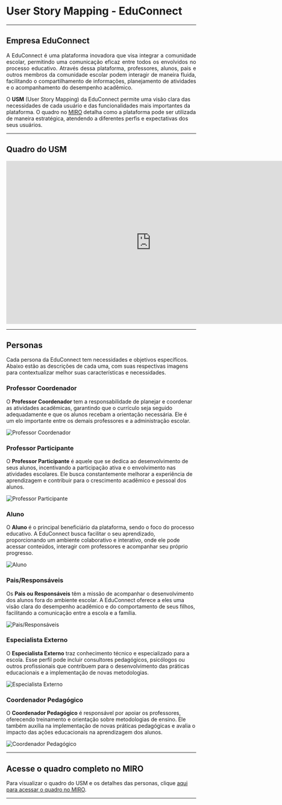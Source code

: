 # User Story Mapping - EduConnect

___________________________________________________________________________________

## Empresa EduConnect

<div style="text-align: justify">

A EduConnect é uma plataforma inovadora que visa integrar a comunidade escolar, permitindo uma comunicação eficaz entre todos os envolvidos no processo educativo. Através dessa plataforma, professores, alunos, pais e outros membros da comunidade escolar podem interagir de maneira fluida, facilitando o compartilhamento de informações, planejamento de atividades e o acompanhamento do desempenho acadêmico.

</div>

O **USM** (User Story Mapping) da EduConnect permite uma visão clara das necessidades de cada usuário e das funcionalidades mais importantes da plataforma. O quadro no [MIRO](https://miro.com/app/board/uXjVLsqo-18=/) detalha como a plataforma pode ser utilizada de maneira estratégica, atendendo a diferentes perfis e expectativas dos seus usuários.
___________________________________________________________________________________

## Quadro do USM

<iframe width="768" height="432" src="https://miro.com/app/live-embed/uXjVLsqo-18=/?moveToViewport=-672,1141,3521,2624&embedId=222157083602" frameborder="0" scrolling="no" allow="fullscreen; clipboard-read; clipboard-write" allowfullscreen></iframe>

___________________________________________________________________________________

## Personas

Cada persona da EduConnect tem necessidades e objetivos específicos. Abaixo estão as descrições de cada uma, com suas respectivas imagens para contextualizar melhor suas características e necessidades.

### Professor Coordenador
O **Professor Coordenador** tem a responsabilidade de planejar e coordenar as atividades acadêmicas, garantindo que o currículo seja seguido adequadamente e que os alunos recebam a orientação necessária. Ele é um elo importante entre os demais professores e a administração escolar.

![Professor Coordenador](../img/professorC.png)

### Professor Participante
O **Professor Participante** é aquele que se dedica ao desenvolvimento de seus alunos, incentivando a participação ativa e o envolvimento nas atividades escolares. Ele busca constantemente melhorar a experiência de aprendizagem e contribuir para o crescimento acadêmico e pessoal dos alunos.

![Professor Participante](../img/professorP.png)

### Aluno
O **Aluno** é o principal beneficiário da plataforma, sendo o foco do processo educativo. A EduConnect busca facilitar o seu aprendizado, proporcionando um ambiente colaborativo e interativo, onde ele pode acessar conteúdos, interagir com professores e acompanhar seu próprio progresso.

![Aluno](../img/alunos.png)

### Pais/Responsáveis
Os **Pais ou Responsáveis** têm a missão de acompanhar o desenvolvimento dos alunos fora do ambiente escolar. A EduConnect oferece a eles uma visão clara do desempenho acadêmico e do comportamento de seus filhos, facilitando a comunicação entre a escola e a família.

![Pais/Responsáveis](../img/Pais.png)

### Especialista Externo
O **Especialista Externo** traz conhecimento técnico e especializado para a escola. Esse perfil pode incluir consultores pedagógicos, psicólogos ou outros profissionais que contribuem para o desenvolvimento das práticas educacionais e a implementação de novas metodologias.

![Especialista Externo](../img/externo.png)

### Coordenador Pedagógico
O **Coordenador Pedagógico** é responsável por apoiar os professores, oferecendo treinamento e orientação sobre metodologias de ensino. Ele também auxilia na implementação de novas práticas pedagógicas e avalia o impacto das ações educacionais na aprendizagem dos alunos.

![Coordenador Pedagógico](../img/pedagogico.png)

___________________________________________________________________________________

## Acesse o quadro completo no MIRO
Para visualizar o quadro do USM e os detalhes das personas, clique [aqui para acessar o quadro no MIRO](https://miro.com/app/board/uXjVLsqo-18=/).
___________________________________________________________________________________